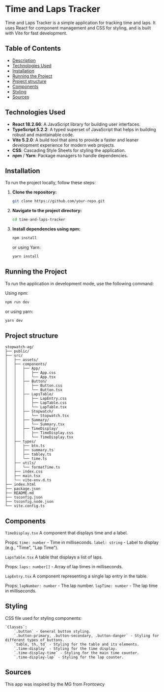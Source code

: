 
# Time and Laps Tracker

Time and Laps Tracker is a simple application for tracking time and laps. It uses React for component management and CSS for styling, and is built with Vite for fast development.


## Table of Contents

- [Description](#description)
- [Technologies Used](#technologies-used)
- [Installation](#installation)
- [Running the Project](#running-the-project)
- [Project structure](#project-structure)
- [Components](#components)
- [Styling](#styling)
- [Sources](#Sources)


##  Technologies Used

- **React 18.2.66**: A JavaScript library for building user interfaces.
- **TypeScript 5.2.2**: A typed superset of JavaScript that helps in building robust and maintainable code.
- **Vite 5.2.0**: A build tool that aims to provide a faster and leaner development experience for modern web projects.
- **CSS**: Cascading Style Sheets for styling the application.
- **npm** / **Yarn**: Package managers to handle dependencies.


## Installation

To run the project locally, follow these steps:

1. **Clone the repository:**
    ```bash
    git clone https://github.com/your-repo.git
    ```

2. **Navigate to the project directory:**
    ```bash
    cd time-and-laps-tracker
    ```

3. **Install dependencies using npm:**
    ```bash
    npm install
    ```
   or using Yarn:
    ```bash
    yarn install
    ```

## Running the Project
To run the application in development mode, use the following command:

Using npm:
```bash
npm run dev
```
or using yarn:
```bash
yarn dev
```

## Project structure

````
stopwatch-ag/
├── public/
├── src/
│   ├── assets/
│   ├── components/
│   │   ├── App/
│   │   │   ├── App.css
│   │   │   └── App.tsx
│   │   ├── Button/
│   │   │   ├── Button.css
│   │   │   └── Button.tsx
│   │   ├── LapsTable/
│   │   │   ├── LapEntry.css
│   │   │   ├── LapTable.css
│   │   │   └── LapTable.tsx
│   │   ├── Stopwatch/
│   │   │   └── Stopwatch.tsx
│   │   ├── Summary/
│   │   │   └── Summary.tsx
│   │   ├── TimeDisplay/
│   │   │   ├── TimeDisplay.css
│   │   │   └── TimeDisplay.tsx
│   ├── types/
│   │   ├── btn.ts
│   │   ├── summary.ts
│   │   ├── tabley.ts
│   │   └── time.ts
│   ├── utils/
│   │   └── formatTime.ts
│   ├── index.css
│   ├── main.tsx
│   └── vite-env.d.ts
├── index.html
├── package.json
├── README.md
├── tsconfig.json
├── tsconfig.node.json
└── vite.config.ts
````


## Components

`TimeDisplay.tsx`
A component that displays time and a label.

Props:
`time: number` - Time in milliseconds.
`label: string` - Label to display (e.g., "Time", "Lap Time").

`LapsTable.tsx`
A table that displays a list of laps.

Props:
`laps: number[]` - Array of lap times in milliseconds.

`LapEntry.tsx`
A component representing a single lap entry in the table.

Props:
`lapNumber: number` - The lap number.
`lapTime: number` - The lap time in milliseconds.

## Styling

CSS file used for styling components:

    `Classes`:
        `.button` - General button styling.
        `.button-primary, .button-secondary, .button-danger` - Styling for different types of buttons.
        `table, th, td` - Styling for the table and its elements.
        `.time-display` - Styling for the time display.
        `.time-display-time` - Styling for the main time counter.
        `.time-display-lap` - Styling for the lap counter.


## Sources

This app was inspired by the MG from Frontowcy

